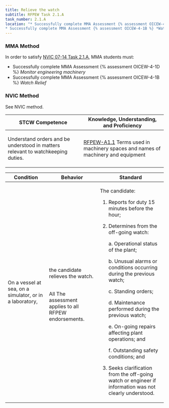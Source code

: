 ```yaml
---
title: Relieve the watch
subtitle: RFPEW Task 2.1.A 
task_number: 2.1.A
location: "* Successfully complete MMA Assessment {% assessment OICEW-4-1D %} *Monitor engineering machinery*
* Successfully complete MMA Assessment {% assessment OICEW-4-1B %} *Watch Relief*" 
---
```



### MMA Method

In order to satisfy  [NVIC 07-14  Task  2.1.A]({{site.baseurl}}/assets/images/nvic-07-14.pdf), MMA students must:

* Successfully complete MMA Assessment {% assessment OICEW-4-1D %} *Monitor engineering machinery*
* Successfully complete MMA Assessment {% assessment OICEW-4-1B %} *Watch Relief*


### NVIC Method

<a onclick="togglevisibility('nvic_methods')" >See NVIC method.</a>

<div id='nvic_methods' class='hide'>

<table>
<thead>
<tr>
<th class='forty'> STCW Competence </th>
<th class='sixty'> Knowledge, Understanding, and Proficiency </th>
</tr>
</thead>




<tbody>
<tr><td markdown='1'>

Understand orders and be understood in matters relevant to watchkeeping duties.

</td><td markdown='1'>

[RFPEW-A1.1](../../tables/34.html#RFPEW-A1.1) Terms used in machinery spaces and names of machinery and equipment

</td></tr>


</tbody>
</table>


<table>
<thead>
<tr><th class='twenty'>  Condition </th><th class='twenty'> Behavior </th><th  class='sixty'>Standard </th></tr>
</thead>
<tbody >



<tr><td markdown='1'>

On a vessel at sea, on a simulator, or in a laboratory,

</td><td markdown='1'>

the candidate relieves the watch.

<br>

<div class="tooltip">All
<span class="tooltiptext">
The assessment applies to all RFPEW endorsements.
</span>
</div>


</td><td markdown='1'>

The candidate:

1. Reports for duty 15 minutes before the hour;
2. Determines from the off-going watch: 

	a. Operational status of the plant; 

	b. Unusual alarms or conditions occurring during the previous watch; 

	c. Standing orders; 

	d. Maintenance performed during the previous watch; 

	e. On-going repairs affecting plant operations; and 

	f. Outstanding safety conditions; and
3. Seeks clarification from the off-going watch or engineer if information was not clearly understood.

</td></tr>
</tbody>
</table>
</div>
